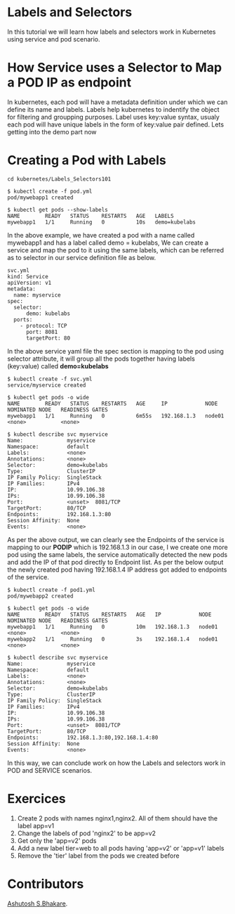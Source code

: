 # Labels and Selectors
In this tutorial we will learn how labels and selectors work in Kubernetes using service and pod scenario. 

# How Service uses a Selector to Map a POD IP as endpoint
In kubernetes, each pod will have a metadata definition under which we can define its name and labels. Labels help kubernetes to indentify the object for filtering and groupping purposes. Label uses key:value syntax, usualy each pod will have unique labels in the form of key:value pair defined.
Lets getting into the demo part now

# Creating a Pod with Labels
```
cd kubernetes/Labels_Selectors101
```

```
$ kubectl create -f pod.yml 
pod/mywebapp1 created
```

```
$ kubectl get pods --show-labels
NAME        READY   STATUS    RESTARTS   AGE   LABELS
mywebapp1   1/1     Running   0          10s   demo=kubelabs
```

In the above example, we have created a pod with a name called mywebapp1 and has a label called demo = kubelabs, We can create a service and map the pod to it using the same labels, which can be referred as to selector in our service definition file as below. 

```
svc.yml
kind: Service
apiVersion: v1
metadata:
  name: myservice
spec:
  selector: 
      demo: kubelabs  
  ports:
    - protocol: TCP
      port: 8081
      targetPort: 80
```
In the above service yaml file the spec section is mapping to the pod using selector attribute, it will group all the pods together having labels (key:value) called **demo=kubelabs**

```
$ kubectl create -f svc.yml 
service/myservice created
```

```
$ kubectl get pods -o wide  
NAME        READY   STATUS    RESTARTS   AGE     IP            NODE     NOMINATED NODE   READINESS GATES
mywebapp1   1/1     Running   0          6m55s   192.168.1.3   node01   <none>           <none>
```

```
$ kubectl describe svc myservice
Name:              myservice
Namespace:         default
Labels:            <none>
Annotations:       <none>
Selector:          demo=kubelabs
Type:              ClusterIP
IP Family Policy:  SingleStack
IP Families:       IPv4
IP:                10.99.106.38
IPs:               10.99.106.38
Port:              <unset>  8081/TCP
TargetPort:        80/TCP
Endpoints:         192.168.1.3:80
Session Affinity:  None
Events:            <none>
```

As per the above output, we can clearly see the Endpoints of the service is mapping to our **PODIP** which is 192.168.1.3 in our case, I we create one more pod using the same labels, the service automatically detected the new pods and add the IP of that pod directly to Endpoint list. As per the below output the newly created pod having 192.168.1.4 IP address got added to endpoints of the service. 

```
$ kubectl create -f pod1.yml 
pod/mywebapp2 created
```

```
$ kubectl get pods -o wide 
NAME        READY   STATUS    RESTARTS   AGE   IP            NODE     NOMINATED NODE   READINESS GATES
mywebapp1   1/1     Running   0          10m   192.168.1.3   node01   <none>           <none>
mywebapp2   1/1     Running   0          3s    192.168.1.4   node01   <none>           <none>
```

```
$ kubectl describe svc myservice
Name:              myservice
Namespace:         default
Labels:            <none>
Annotations:       <none>
Selector:          demo=kubelabs
Type:              ClusterIP
IP Family Policy:  SingleStack
IP Families:       IPv4
IP:                10.99.106.38
IPs:               10.99.106.38
Port:              <unset>  8081/TCP
TargetPort:        80/TCP
Endpoints:         192.168.1.3:80,192.168.1.4:80
Session Affinity:  None
Events:            <none>
```

In this way, we can conclude work on how the Labels and selectors work in POD and SERVICE scenarios. 

# Exercices
1. Create 2 pods with names nginx1,nginx2. All of them should have the label app=v1
1. Change the labels of pod 'nginx2' to be app=v2
1. Get only the 'app=v2' pods
1. Add a new label tier=web to all pods having 'app=v2' or 'app=v1' labels
1. Remove the 'tier' label from the pods we created before

# Contributors
[Ashutosh S.Bhakare](https://www.linkedin.com/in/abhakare/).


